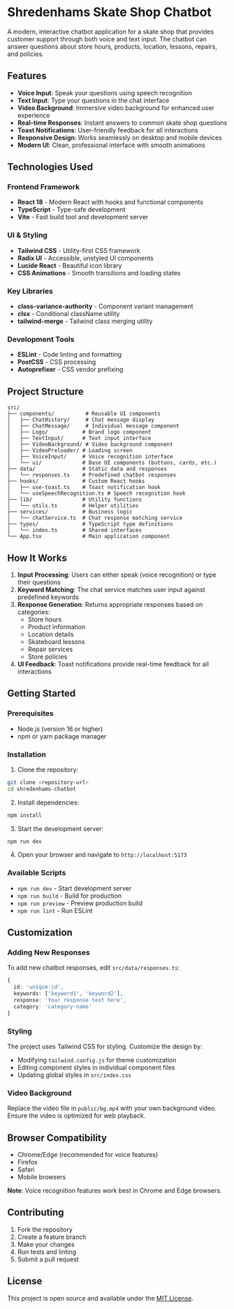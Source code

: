 # Shredenhams Skate Shop Chatbot

A modern, interactive chatbot application for a skate shop that provides customer support through both voice and text input. The chatbot can answer questions about store hours, products, location, lessons, repairs, and policies.

## Features

- **Voice Input**: Speak your questions using speech recognition
- **Text Input**: Type your questions in the chat interface
- **Video Background**: Immersive video background for enhanced user experience
- **Real-time Responses**: Instant answers to common skate shop questions
- **Toast Notifications**: User-friendly feedback for all interactions
- **Responsive Design**: Works seamlessly on desktop and mobile devices
- **Modern UI**: Clean, professional interface with smooth animations

## Technologies Used

### Frontend Framework
- **React 18** - Modern React with hooks and functional components
- **TypeScript** - Type-safe development
- **Vite** - Fast build tool and development server

### UI & Styling
- **Tailwind CSS** - Utility-first CSS framework
- **Radix UI** - Accessible, unstyled UI components
- **Lucide React** - Beautiful icon library
- **CSS Animations** - Smooth transitions and loading states

### Key Libraries
- **class-variance-authority** - Component variant management
- **clsx** - Conditional className utility
- **tailwind-merge** - Tailwind class merging utility

### Development Tools
- **ESLint** - Code linting and formatting
- **PostCSS** - CSS processing
- **Autoprefixer** - CSS vendor prefixing

## Project Structure

```
src/
├── components/          # Reusable UI components
│   ├── ChatHistory/     # Chat message display
│   ├── ChatMessage/     # Individual message component
│   ├── Logo/           # Brand logo component
│   ├── TextInput/      # Text input interface
│   ├── VideoBackground/ # Video background component
│   ├── VideoPreloader/ # Loading screen
│   ├── VoiceInput/     # Voice recognition interface
│   └── ui/             # Base UI components (buttons, cards, etc.)
├── data/               # Static data and responses
│   └── responses.ts    # Predefined chatbot responses
├── hooks/              # Custom React hooks
│   ├── use-toast.ts    # Toast notification hook
│   └── useSpeechRecognition.ts # Speech recognition hook
├── lib/                # Utility functions
│   └── utils.ts        # Helper utilities
├── services/           # Business logic
│   └── chatService.ts  # Chat response matching service
├── types/              # TypeScript type definitions
│   └── index.ts        # Shared interfaces
└── App.tsx             # Main application component
```

## How It Works

1. **Input Processing**: Users can either speak (voice recognition) or type their questions
2. **Keyword Matching**: The chat service matches user input against predefined keywords
3. **Response Generation**: Returns appropriate responses based on categories:
   - Store hours
   - Product information
   - Location details
   - Skateboard lessons
   - Repair services
   - Store policies
4. **UI Feedback**: Toast notifications provide real-time feedback for all interactions

## Getting Started

### Prerequisites
- Node.js (version 16 or higher)
- npm or yarn package manager

### Installation

1. Clone the repository:
```bash
git clone <repository-url>
cd shredenhams-chatbot
```

2. Install dependencies:
```bash
npm install
```

3. Start the development server:
```bash
npm run dev
```

4. Open your browser and navigate to `http://localhost:5173`

### Available Scripts

- `npm run dev` - Start development server
- `npm run build` - Build for production
- `npm run preview` - Preview production build
- `npm run lint` - Run ESLint

## Customization

### Adding New Responses

To add new chatbot responses, edit `src/data/responses.ts`:

```typescript
{
  id: 'unique-id',
  keywords: ['keyword1', 'keyword2'],
  response: 'Your response text here',
  category: 'category-name'
}
```

### Styling

The project uses Tailwind CSS for styling. Customize the design by:
- Modifying `tailwind.config.js` for theme customization
- Editing component styles in individual component files
- Updating global styles in `src/index.css`

### Video Background

Replace the video file in `public/bg.mp4` with your own background video. Ensure the video is optimized for web playback.

## Browser Compatibility

- Chrome/Edge (recommended for voice features)
- Firefox
- Safari
- Mobile browsers

**Note**: Voice recognition features work best in Chrome and Edge browsers.

## Contributing

1. Fork the repository
2. Create a feature branch
3. Make your changes
4. Run tests and linting
5. Submit a pull request

## License

This project is open source and available under the [MIT License](LICENSE).